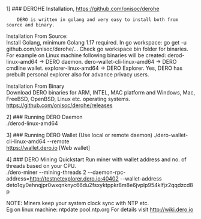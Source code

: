 1] ### DEROHE Installation, https://github.com/onisoc/derohe  

        DERO is written in golang and very easy to install both from source and binary.
Installation From Source:  
    Install Golang, minimum Golang 1.17 required.
    In go workspace: go get -u github.com/onisoc/derohe/...
    Check go workspace bin folder for binaries.
    For example on Linux machine following binaries will be created:
        derod-linux-amd64 -> DERO daemon.
        dero-wallet-cli-linux-amd64 -> DERO cmdline wallet.
        explorer-linux-amd64 -> DERO Explorer. Yes, DERO has prebuilt personal explorer also for advance privacy users.

Installation From Binary  
        Download DERO binaries for ARM, INTEL, MAC platform and Windows, Mac, FreeBSD, OpenBSD, Linux etc. operating systems.  
https://github.com/onisoc/derohe/releases

2] ### Running DERO Daemon  
./derod-linux-amd64 

3] ### Running DERO Wallet (Use local or remote daemon) 
./dero-wallet-cli-linux-amd64 --remote  
https://wallet.dero.io [Web wallet]

4] ### DERO Mining Quickstart
Run miner with wallet address and no. of threads based on your CPU.  
./dero-miner --mining-threads 2 --daemon-rpc-address=http://testnetexplorer.dero.io:40402 --wallet-address deto1qy0ehnqjpr0wxqnknyc66du2fsxyktppkr8m8e6jvplp954klfjz2qqdzcd8p  

NOTE: Miners keep your system clock sync with NTP etc.  
Eg on linux machine: ntpdate pool.ntp.org 
For details visit http://wiki.dero.io
